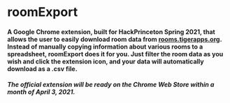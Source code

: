# roomExport
#### A Google Chrome extension, built for HackPrinceton Spring 2021, that allows the user to easily download room data from [rooms.tigerapps.org](http://rooms.tigerapps.org). Instead of manually copying information about various rooms to a spreadsheet, roomExport does it for you. Just filter the room data as you wish and click the extension icon, and your data will automatically download as a .csv file.

#### *The official extension will be ready on the Chrome Web Store within a month of April 3, 2021.*
